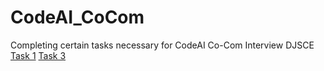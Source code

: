 # CodeAI_CoCom
Completing certain tasks necessary for CodeAI Co-Com Interview DJSCE
<a href='https://colab.research.google.com/drive/18QqQHkpfj4pxrK2a4bnsoXvDP6YlAYpH?usp=sharing'>Task 1</a>
<a href='https://colab.research.google.com/drive/1IsRWGbjhai9UiH9Ivs7aGzeA7BNOV6JU?usp=sharing'>Task 3</a>
